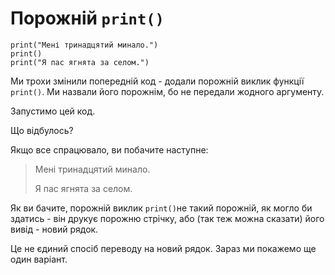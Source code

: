 # Порожній `print()`

`print("Мені тринадцятий минало.")`  
`print()`  
`print("Я пас ягнята за селом.")`

Ми трохи змінили попередній код - додали порожній виклик функції `print()`. Ми назвали його порожнім, бо не передали жодного аргументу.

Запустимо цей код.

Що відбулось?

Якщо все спрацювало, ви побачите наступне:

> Мені тринадцятий минало.   
>  
> Я пас ягнята за селом.

Як ви бачите, порожній виклик `print()`не такий порожній, як могло би здатись - він друкує порожню стрічку, або (так теж можна сказати) його вивід - новий рядок.

Це не єдиний спосіб переводу на новий рядок. Зараз ми покажемо ще один варіант.